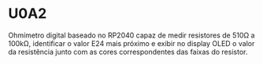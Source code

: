 # U0A2
Ohmímetro digital baseado no RP2040 capaz de medir resistores de 510Ω a 100kΩ, identificar o valor E24 mais próximo e exibir no display OLED o valor da resistência junto com as cores correspondentes das faixas do resistor.
